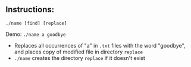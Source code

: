 ## Instructions:

`./name [find] [replace]`

Demo:
`./name a goodbye`

- Replaces all occurrences of "a" in `.txt` files with the word "goodbye", and places copy of modified file in directory `replace`
- `./name` creates the directory `replace` if it doesn't exist

